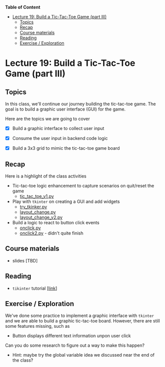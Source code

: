 
**Table of Content**
- [Lecture 19: Build a Tic-Tac-Toe Game (part III)](#lecture-19-build-a-tic-tac-toe-game-part-iii)
  - [Topics](#topics)
  - [Recap](#recap)
  - [Course materials](#course-materials)
  - [Reading](#reading)
  - [Exercise / Exploration](#exercise--exploration)

# Lecture 19: Build a Tic-Tac-Toe Game (part III)

## Topics
In this class, we'll continue our journey building the tic-tac-toe game. The goal is to build a graphic user interface (GUI) for the game.

Here are the topics we are going to cover
* [x] Build a graphic interface to collect user input
* [x] Consume the user input in backend code logic
* [x] Build a 3x3 grid to mimic the tic-tac-toe game board


## Recap
Here is a highlight of the class activities
* Tic-tac-toe logic enhancement to capture scenarios on quit/reset the game
  * [tic_tac_toe_v1.py](./tic_tac_toe_v1.py)
* Play with `tkinter` on creating a GUI and add widgets
  * [try_tkinker.py](./try_tkinker.py)
  * [layout_change.py](./layout_change.py)
  * [layout_change_v2.py](./layout_change_v2.py)
* Build a logic to react to button click events
  * [onclick.py](./onclick.py)
  * [onclick2.py](./onclick2.py) - didn't quite finish


## Course materials
* slides [TBD]

## Reading
* `tikinter` tutorial [[link](https://tk-tutorial.readthedocs.io/en/latest/intro/intro.html)]

## Exercise / Exploration
We've done some practice to implement a graphic interface with `tkinter` and we are able to build a graphic tic-tac-toe board. However, there are still some features missing, such as 
* Button displays different text information unpon user click

Can you do some research to figure out a way to make this happen?
* Hint: maybe try the global variable idea we discussed near the end of the class?
